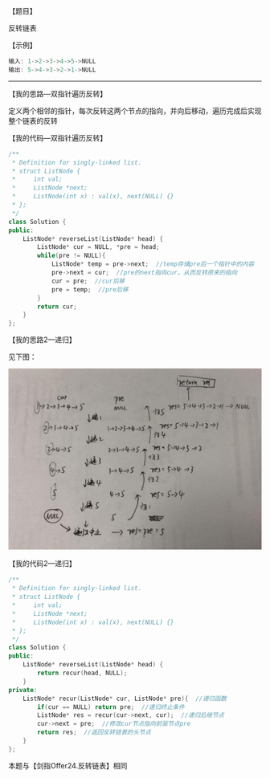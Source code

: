 【题目】

反转链表

【示例】

```c++
输入: 1->2->3->4->5->NULL
输出: 5->4->3->2->1->NULL
```

---

【我的思路—双指针遍历反转】

定义两个相邻的指针，每次反转这两个节点的指向，并向后移动，遍历完成后实现整个链表的反转

【我的代码—双指针遍历反转】

```c++
/**
 * Definition for singly-linked list.
 * struct ListNode {
 *     int val;
 *     ListNode *next;
 *     ListNode(int x) : val(x), next(NULL) {}
 * };
 */
class Solution {
public:
    ListNode* reverseList(ListNode* head) {
        ListNode* cur = NULL, *pre = head;
        while(pre != NULL){
            ListNode* temp = pre->next;  //temp存储pre后一个指针中的内容
            pre->next = cur;  //pre的next指向cur，从而反转原来的指向
            cur = pre;  //cur后移
            pre = temp;  //pre后移
        }
        return cur;
    }
};
```

【我的思路2—递归】

见下图：

![jpg](https://github.com/Yorkzhang19961122/LeetCodeNotebook/blob/main/%E9%93%BE%E8%A1%A8/206.%E5%8F%8D%E8%BD%AC%E9%93%BE%E8%A1%A8_E/1.jpg)

【我的代码2—递归】

```c++
/**
 * Definition for singly-linked list.
 * struct ListNode {
 *     int val;
 *     ListNode *next;
 *     ListNode(int x) : val(x), next(NULL) {}
 * };
 */
class Solution {
public:
    ListNode* reverseList(ListNode* head) {
        return recur(head, NULL);
    }
private:
    ListNode* recur(ListNode* cur, ListNode* pre){  //递归函数
        if(cur == NULL) return pre;  //递归终止条件
        ListNode* res = recur(cur->next, cur);  //递归后继节点
        cur->next = pre;  //修改cur节点指向前驱节点pre
        return res;  //返回反转链表的头节点
    }
};
```

本题与【剑指Offer24.反转链表】相同
